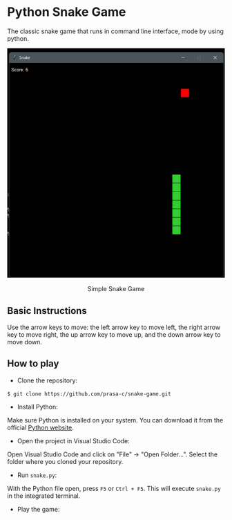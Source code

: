 # Python Snake Game

The classic snake game that runs in command line interface, mode by using python.

<div align="center">
<img src="snake.png" alt="Snake Game image">

Simple Snake Game
</div>

## Basic Instructions

Use the arrow keys to move: the left arrow key to move left, the right arrow key to move right, the up arrow key to move up, and the down arrow key to move down.

## How to play

- Clone the repository:

```
$ git clone https://github.com/prasa-c/snake-game.git
```

- Install Python:

Make sure Python is installed on your system. You can download it from the official [Python website](https://www.python.org/).

- Open the project in Visual Studio Code:

Open Visual Studio Code and click on "File" -> "Open Folder...".
Select the folder where you cloned your repository.

- Run ```snake.py```:

With the Python file open, press ```F5``` or ```Ctrl + F5```. This will execute ```snake.py``` in the integrated terminal.

- Play the game:



